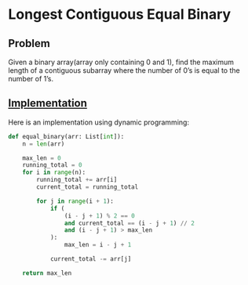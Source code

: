 # Longest Contiguous Equal Binary

## Problem

Given a binary array(array only containing 0 and 1), find the maximum length of a contiguous subarray where the number of 0’s is equal to the number of 1’s.

## [Implementation](https://github.com/antoniojkim/AlgLib/blob/master/Algorithms/Dynamic%20Programming/Longest%20Contiguous%20Equal%20Binary/equal_binary.py#L5)

Here is an implementation using dynamic programming:

```python
def equal_binary(arr: List[int]):
    n = len(arr)

    max_len = 0
    running_total = 0
    for i in range(n):
        running_total += arr[i]
        current_total = running_total

        for j in range(i + 1):
            if (
                (i - j + 1) % 2 == 0
                and current_total == (i - j + 1) // 2
                and (i - j + 1) > max_len
            ):
                max_len = i - j + 1

            current_total -= arr[j]

    return max_len
```
